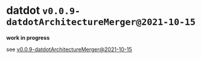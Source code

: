 # datdot `v0.0.9-datdotArchitectureMerger@2021-10-15`

**work in progress**

see [v0.0.9-datdotArchitectureMerger@2021-10-15](./v0.0.9-datdotArchitectureMerger@2021-10-15/README.md)
